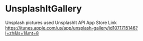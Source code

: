 # UnsplashItGallery
Unsplash pictures used UnsplashIt API
App Store Link https://itunes.apple.com/us/app/unsplash-gallery/id1071715146?l=zh&ls=1&mt=8
